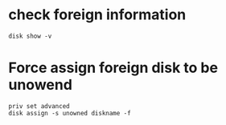 check foreign information
====
~~~
disk show -v
~~~


Force assign foreign disk to be unowend
====
~~~
priv set advanced
disk assign -s unowned diskname -f
